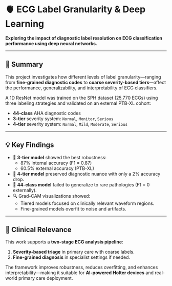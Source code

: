 # 🫀 ECG Label Granularity & Deep Learning  
**Exploring the impact of diagnostic label resolution on ECG classification performance using deep neural networks.**

---

## 📌 Summary

This project investigates how different levels of label granularity—ranging from **fine-grained diagnostic codes** to **coarse severity-based tiers**—affect the performance, generalizability, and interpretability of ECG classifiers.

A 1D ResNet model was trained on the SPH dataset (25,770 ECGs) using three labeling strategies and validated on an external PTB-XL cohort:
- **44-class** AHA diagnostic codes  
- **3-tier** severity system: `Normal`, `Monitor`, `Serious`  
- **4-tier** severity system: `Normal`, `Mild`, `Moderate`, `Serious`

---

## 💡 Key Findings

- 🥇 **3-tier model** showed the best robustness:
  - 87% internal accuracy (F1 = 0.87)
  - 60.5% external accuracy (PTB-XL)
- 🧠 **4-tier model** preserved diagnostic nuance with only a 2% accuracy drop.
- 🚨 **44-class model** failed to generalize to rare pathologies (F1 = 0 externally).
- 🔍 Grad-CAM visualizations showed:
  - Tiered models focused on clinically relevant waveform regions.
  - Fine-grained models overfit to noise and artifacts.

---

## 🏥 Clinical Relevance

This work supports a **two-stage ECG analysis pipeline**:
1. **Severity-based triage** in primary care with coarse labels.
2. **Fine-grained diagnosis** in specialist settings if needed.

The framework improves robustness, reduces overfitting, and enhances interpretability—making it suitable for **AI-powered Holter devices** and real-world primary care deployment.
